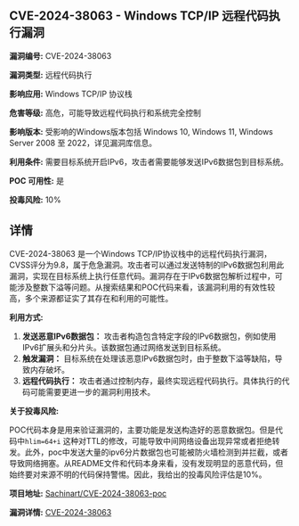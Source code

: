 ## CVE-2024-38063 - Windows TCP/IP 远程代码执行漏洞

**漏洞编号:** CVE-2024-38063

**漏洞类型:** 远程代码执行

**影响应用:** Windows TCP/IP 协议栈

**危害等级:** 高危，可能导致远程代码执行和系统完全控制

**影响版本:** 受影响的Windows版本包括 Windows 10, Windows 11, Windows Server 2008 至 2022，详见漏洞库信息。

**利用条件:** 需要目标系统开启IPv6，攻击者需要能够发送IPv6数据包到目标系统。

**POC 可用性:** 是

**投毒风险:** 10%

## 详情

CVE-2024-38063 是一个Windows TCP/IP协议栈中的远程代码执行漏洞，CVSS评分为9.8，属于危急漏洞。攻击者可以通过发送特制的IPv6数据包利用此漏洞，实现在目标系统上执行任意代码。漏洞存在于IPv6数据包解析过程中，可能涉及整数下溢等问题。从搜索结果和POC代码来看，该漏洞利用的有效性较高，多个来源都证实了其存在和利用的可能性。

**利用方式:**

1.  **发送恶意IPv6数据包：** 攻击者构造包含特定字段的IPv6数据包，例如使用IPv6扩展头和分片头。该数据包通过网络发送到目标系统。
2.  **触发漏洞：** 目标系统在处理该恶意IPv6数据包时，由于整数下溢等缺陷，导致内存破坏。
3.  **远程代码执行：** 攻击者通过控制内存，最终实现远程代码执行。具体执行的代码可能需要更进一步的漏洞利用技术。

**关于投毒风险:**

POC代码本身是用来验证漏洞的，主要功能是发送构造好的恶意数据包。但是代码中`hlim=64+i` 这种对TTL的修改，可能导致中间网络设备出现异常或者拒绝转发。此外，poc中发送大量的ipv6分片数据包也可能被防火墙检测到并拦截，或者导致网络拥塞。从README文件和代码本身来看，没有发现明显的恶意代码，但始终要对来源不明的代码保持警惕。因此，我给出的投毒风险评估是10%。

**项目地址:** [Sachinart/CVE-2024-38063-poc](https://github.com/Sachinart/CVE-2024-38063-poc)

**漏洞详情:** [CVE-2024-38063](https://nvd.nist.gov/vuln/detail/CVE-2024-38063)